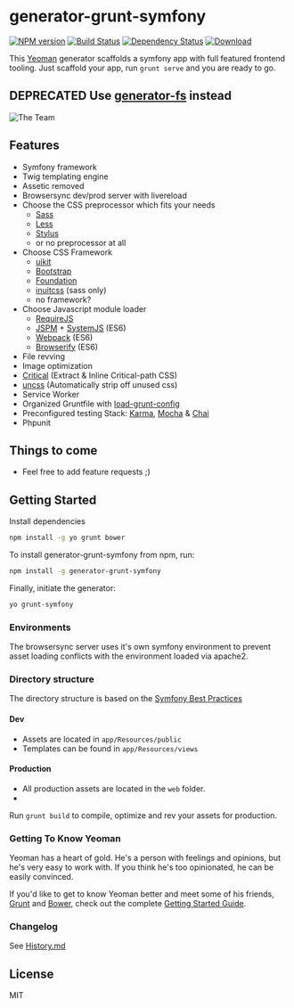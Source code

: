 # generator-grunt-symfony 
[![NPM version][npm-image]][npm-url] [![Build Status][travis-image]][travis-url] [![Dependency Status][depstat-image]][depstat-url] [![Download][dlcounter-image]][dlcounter-url]

This [Yeoman](http://yeoman.io) generator scaffolds a symfony app with full featured frontend tooling. 
Just scaffold your app, run `grunt serve` and you are ready to go. 

## DEPRECATED Use [generator-fs](https://github.com/bezoerb/generator-sf) instead

![The Team](https://raw.github.com/bezoerb/generator-grunt-symfony/master/app/templates/img/yo-grunt-bower-symfony.png)

## Features
* Symfony framework
* Twig templating engine
* Assetic removed
* Browsersync dev/prod server with livereload
* Choose the CSS preprocessor which fits your needs
  - [Sass](http://sass-lang.com/)
  - [Less](http://lesscss.org)
  - [Stylus](http://learnboost.github.io/stylus/)
  - or no preprocessor at all
* Choose CSS Framework
  * [uikit](http://getuikit.com)  
  * [Bootstrap](http://getbootstrap.com)
  * [Foundation](http://foundation.zurb.com)
  * [inuitcss](http://inuitcss.com) (sass only)
  * no framework?
* Choose Javascript module loader
  * [RequireJS](http://requirejs.org/)
  * [JSPM](http://jspm.io/) + [SystemJS](https://github.com/systemjs/systemjs) (ES6)
  * [Webpack](https://webpack.github.io/) (ES6)
  * [Browserify](http://browserify.org/) (ES6)
* File revving
* Image optimization
* [Critical](https://github.com/addyosmani/critical) (Extract & Inline Critical-path CSS) 
* [uncss](https://github.com/addyosmani/grunt-uncss) (Automatically strip off unused css)
* Service Worker
* Organized Gruntfile with [load-grunt-config](http://firstandthird.github.io/load-grunt-config)
* Preconfigured testing Stack: [Karma](http://karma-runner.github.io/0.12/index.html), [Mocha](http://mochajs.org/) & [Chai](http://chaijs.com/)
* Phpunit 


## Things to come

  * Feel free to add feature requests ;)

## Getting Started

Install dependencies
```bash
npm install -g yo grunt bower
```
To install generator-grunt-symfony from npm, run:
```bash
npm install -g generator-grunt-symfony
```

Finally, initiate the generator:

```bash
yo grunt-symfony
```

### Environments
The browsersync server uses it's own symfony environment to prevent asset loading conflicts with the environment loaded via apache2. 

### Directory structure
The directory structure is based on the [Symfony Best Practices](http://symfony.com/doc/current/best_practices/index.html)
#### Dev
* Assets are located in `app/Resources/public` 
* Templates can be found in `app/Resources/views` 

#### Production
* All production assets are located in the `web` folder.
* 
Run `grunt build` to compile, optimize and rev your assets for production.

### Getting To Know Yeoman

Yeoman has a heart of gold. He's a person with feelings and opinions, but he's very easy to work with. If you think he's too opinionated, he can be easily convinced.

If you'd like to get to know Yeoman better and meet some of his friends, [Grunt](http://gruntjs.com) and [Bower](http://bower.io), check out the complete [Getting Started Guide](https://github.com/yeoman/yeoman/wiki/Getting-Started).

### Changelog

See [History.md](History.md)

## License

MIT

[npm-url]: https://npmjs.org/package/generator-grunt-symfony
[npm-image]: https://badge.fury.io/js/generator-grunt-symfony.svg

[travis-url]: https://travis-ci.org/bezoerb/generator-grunt-symfony
[travis-image]: https://secure.travis-ci.org/bezoerb/generator-grunt-symfony.svg?branch=master

[depstat-url]: https://david-dm.org/bezoerb/generator-grunt-symfony
[depstat-image]: https://david-dm.org/bezoerb/generator-grunt-symfony.svg

[dlcounter-url]: https://www.npmjs.com/package/generator-grunt-symfony
[dlcounter-image]: https://img.shields.io/npm/dm/generator-grunt-symfony.svg
